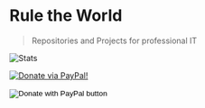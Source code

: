 
# Rule the World
> Repositories and Projects for professional IT

![Stats](https://github-readme-stats.vercel.app/api?username=adminph-de&show_icons=true&theme=merko)

<a href="https://www.paypal.com/donate?hosted_button_id=N6M643UU282Z2"><img alt="Donate via PayPal!" src="https://img.shields.io/opencollective/sponsors/paypal?style=for-the-badge"></a>

<form action="https://www.paypal.com/donate" method="post" target="_top">
<input type="hidden" name="hosted_button_id" value="N6M643UU282Z2" />
<input type="image" src="https://www.paypalobjects.com/en_US/DK/i/btn/btn_donateCC_LG.gif" border="0" name="submit" title="PayPal - The safer, easier way to pay online!" alt="Donate with PayPal button" />
<img alt="" border="0" src="https://www.paypal.com/en_DE/i/scr/pixel.gif" width="1" height="1" />
</form>


<!--

### Hi there 👋

<!--
**adminph-de/adminph-de** is a ✨ _special_ ✨ repository because its `README.md` (this file) appears on your GitHub profile.

Here are some ideas to get you started:

- 🔭 I’m currently working on ...
- 🌱 I’m currently learning ...
- 👯 I’m looking to collaborate on ...
- 🤔 I’m looking for help with ...
- 💬 Ask me about ...
- 📫 How to reach me: ...
- 😄 Pronouns: ...
- ⚡ Fun fact: ...
-->
